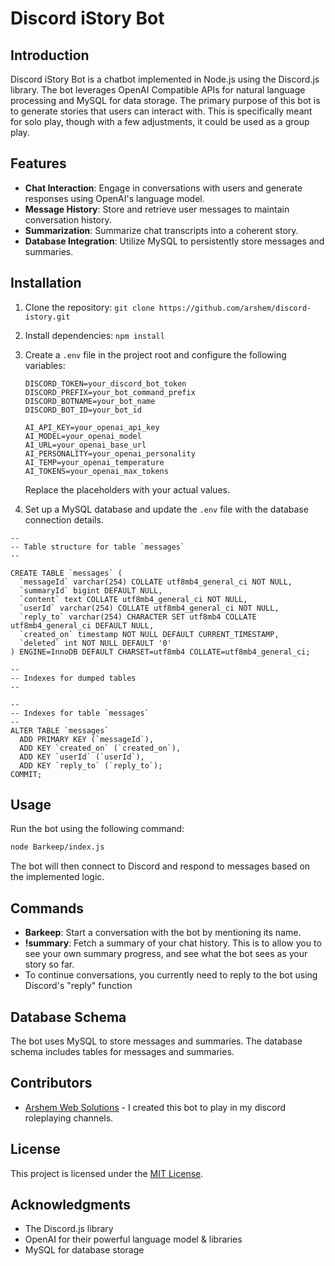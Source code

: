 # Discord iStory Bot

## Introduction

Discord iStory Bot is a chatbot implemented in Node.js using the Discord.js library. The bot leverages OpenAI Compatible APIs for natural language processing and MySQL for data storage. The primary purpose of this bot is to generate stories that users can interact with. This is specifically meant for solo play, though with a few adjustments, it could be used as a group play. 

## Features

- **Chat Interaction**: Engage in conversations with users and generate responses using OpenAI's language model.
- **Message History**: Store and retrieve user messages to maintain conversation history.
- **Summarization**: Summarize chat transcripts into a coherent story.
- **Database Integration**: Utilize MySQL to persistently store messages and summaries.

## Installation

1. Clone the repository: `git clone https://github.com/arshem/discord-istory.git`
2. Install dependencies: `npm install`
3. Create a `.env` file in the project root and configure the following variables:

   ```env
   DISCORD_TOKEN=your_discord_bot_token
   DISCORD_PREFIX=your_bot_command_prefix
   DISCORD_BOTNAME=your_bot_name
   DISCORD_BOT_ID=your_bot_id

   AI_API_KEY=your_openai_api_key
   AI_MODEL=your_openai_model
   AI_URL=your_openai_base_url
   AI_PERSONALITY=your_openai_personality
   AI_TEMP=your_openai_temperature
   AI_TOKENS=your_openai_max_tokens
   ```

   Replace the placeholders with your actual values.

4. Set up a MySQL database and update the `.env` file with the database connection details.

```
--
-- Table structure for table `messages`
--

CREATE TABLE `messages` (
  `messageId` varchar(254) COLLATE utf8mb4_general_ci NOT NULL,
  `summaryId` bigint DEFAULT NULL,
  `content` text COLLATE utf8mb4_general_ci NOT NULL,
  `userId` varchar(254) COLLATE utf8mb4_general_ci NOT NULL,
  `reply_to` varchar(254) CHARACTER SET utf8mb4 COLLATE utf8mb4_general_ci DEFAULT NULL,
  `created_on` timestamp NOT NULL DEFAULT CURRENT_TIMESTAMP,
  `deleted` int NOT NULL DEFAULT '0'
) ENGINE=InnoDB DEFAULT CHARSET=utf8mb4 COLLATE=utf8mb4_general_ci;

--
-- Indexes for dumped tables
--

--
-- Indexes for table `messages`
--
ALTER TABLE `messages`
  ADD PRIMARY KEY (`messageId`),
  ADD KEY `created_on` (`created_on`),
  ADD KEY `userId` (`userId`),
  ADD KEY `reply_to` (`reply_to`);
COMMIT;
```

## Usage

Run the bot using the following command:

```bash
node Barkeep/index.js
```

The bot will then connect to Discord and respond to messages based on the implemented logic.

## Commands

- **Barkeep**: Start a conversation with the bot by mentioning its name.
- **!summary**: Fetch a summary of your chat history. This is to allow you to see your own summary progress, and see what the bot sees as your story so far.
- To continue conversations, you currently need to reply to the bot using Discord's "reply" function

## Database Schema

The bot uses MySQL to store messages and summaries. The database schema includes tables for messages and summaries.

## Contributors

- [Arshem Web Solutions](https://github.com/arshem) - I created this bot to play in my discord roleplaying channels. 

## License

This project is licensed under the [MIT License](LICENSE).

## Acknowledgments

- The Discord.js library
- OpenAI for their powerful language model & libraries
- MySQL for database storage
